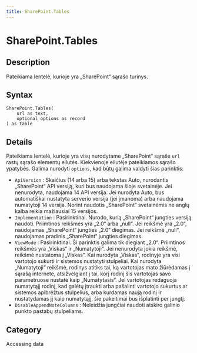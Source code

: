 ```yaml
---
title: SharePoint.Tables
---
```


# SharePoint.Tables


## Description

Pateikiama lentelė, kurioje yra „SharePoint“ sąrašo turinys.


## Syntax

```powerquery
SharePoint.Tables(
    url as text,
    optional options as record
) as table
```


## Details

Pateikiama lentelė, kurioje yra visų nurodytame „SharePoint“ sąraše <code>url</code> rastų sąrašo elementų eilutės. Kiekvienoje eilutėje pateikiamos sąrašo ypatybės. Galima nurodyti <code>options</code>, kad būtų galima valdyti šias parinktis:    <ul><li><code>ApiVersion</code> : Skaičius (14 arba 15) arba tekstas Auto, nurodantis „SharePoint“ API versiją, kuri bus naudojama šioje svetainėje. Jei nenurodyta, naudojama 14 API versija. Jei nurodyta Auto, bus automatiškai nustatyta serverio versija (jei įmanoma) arba naudojama numatytoji 14 versija. Norint naudotis „SharePoint“ svetainėmis ne anglų kalba reikia mažiausiai 15 versijos.</li><li><code>Implementation</code> : Pasirinktinai. Nurodo, kurią „SharePoint“ jungties versiją naudoti. Priimtinos reikšmės yra „2.0“ arba „null“. Jei reikšmė yra „2.0“, naudojamas „SharePoint“ jungties „2.0“ diegimas. Jei reikšmė „null“, naudojamas pradinis „SharePoint“ jungties diegimas.</li><li><code>ViewMode</code> : Pasirinktinai. Ši parinktis galima tik diegiant „2.0“. Priimtinos reikšmės yra „Viskas“ ir „Numatytoji“. Jei nenurodyta jokia reikšmė, reikšmė nustatoma į „Viskas“. Kai nurodyta „Viskas“, rodinyje yra visi vartotojo sukurti ir sistemos nustatyti stulpeliai. Kai nurodyta „Numatytoji“ reikšmė, rodinys atitiks tai, ką vartotojas mato žiūrėdamas į sąrašą internete, atsižvelgiant į tai, korį rodinį šis vartotojas savo parametruose nustatė kaip „Numatytasis“. Jei vartotojas redaguoja numatytąjį rodinį, kad galėtų įtraukti arba pašalinti vartotojo sukurtus ar sistemos apibrėžtus stulpelius, arba kurdamas naują rodinį ir nustatydamas jį kaip numatytąjį, šie pakeitimai bus išplatinti per jungtį.</li><li><code>DisableAppendNoteColumns</code> : Neleidžia jungčiai naudoti atskiro galinio punkto pastabų stulpeliams.</li></ul>    



## Category
Accessing data
